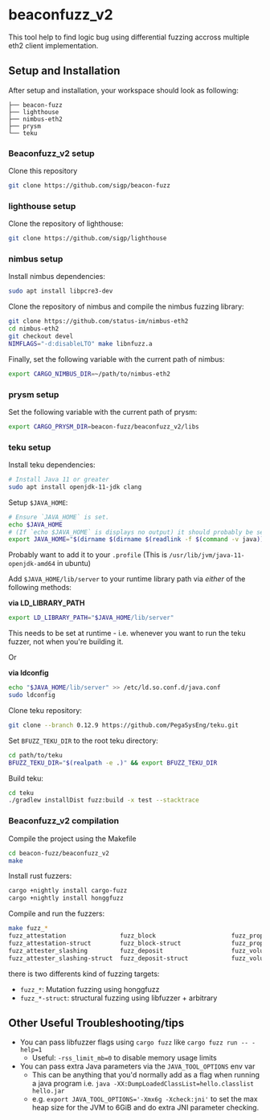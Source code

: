 # beaconfuzz_v2

This tool help to find logic bug using differential fuzzing accross multiple eth2 client implementation.

## Setup and Installation

After setup and installation, your workspace should look as following:
```
├── beacon-fuzz
├── lighthouse
├── nimbus-eth2
├── prysm
└── teku
```

### Beaconfuzz_v2 setup

Clone this repository
``` sh
git clone https://github.com/sigp/beacon-fuzz
```

### lighthouse setup

Clone the repository of lighthouse:
``` sh
git clone https://github.com/sigp/lighthouse
```

### nimbus setup

Install nimbus dependencies:
``` sh
sudo apt install libpcre3-dev
```

Clone the repository of nimbus and compile the nimbus fuzzing library:
``` sh
git clone https://github.com/status-im/nimbus-eth2
cd nimbus-eth2
git checkout devel
NIMFLAGS="-d:disableLTO" make libnfuzz.a
```

Finally, set the following variable with the current path of nimbus:
``` sh
export CARGO_NIMBUS_DIR=~/path/to/nimbus-eth2
```

### prysm setup
<!---
Create a prysm folder:
```
mkdir prysm
cp -r beacon-fuzz/beaconfuzz_v2/libs/pfuzz prysm/
```

Compile the prysm fuzzing library:
```
go get .
go build -o libpfuzz.a -tags=blst_enabled,libfuzzer -buildmode=c-archive pfuzz.go
```
 -->
Set the following variable with the current path of prysm:
``` sh
export CARGO_PRYSM_DIR=beacon-fuzz/beaconfuzz_v2/libs
```

### teku setup

Install teku dependencies:
``` sh
# Install Java 11 or greater
sudo apt install openjdk-11-jdk clang
```

Setup `$JAVA_HOME`:
``` sh
# Ensure `JAVA_HOME` is set.
echo $JAVA_HOME
# (If `echo $JAVA_HOME` is displays no output) it should probably be set to something like:
export JAVA_HOME="$(dirname $(dirname $(readlink -f $(command -v java))))"
```

Probably want to add it to your `.profile`
(This is `/usr/lib/jvm/java-11-openjdk-amd64` in ubuntu)

Add `$JAVA_HOME/lib/server` to your runtime library path via *either* of the following methods:

**via LD_LIBRARY_PATH**

``` sh
export LD_LIBRARY_PATH="$JAVA_HOME/lib/server"
```

This needs to be set at runtime - i.e. whenever you want to run the teku fuzzer, not when you're building it.

Or

**via ldconfig**

``` sh
echo "$JAVA_HOME/lib/server" >> /etc/ld.so.conf.d/java.conf
sudo ldconfig
```

<!--
Also adding this?
$ echo "$JAVA_HOME/lib" >> /etc/ld.so.conf.d/java.conf
-->


Clone teku repository:
``` sh
git clone --branch 0.12.9 https://github.com/PegaSysEng/teku.git
```

Set `BFUZZ_TEKU_DIR` to the root teku directory:
``` sh
cd path/to/teku
BFUZZ_TEKU_DIR="$(realpath -e .)" && export BFUZZ_TEKU_DIR
```

Build teku:
```sh
cd teku
./gradlew installDist fuzz:build -x test --stacktrace
```


### Beaconfuzz_v2 compilation

Compile the project using the Makefile
``` sh
cd beacon-fuzz/beaconfuzz_v2
make
```

Install rust fuzzers:
``` sh
cargo +nightly install cargo-fuzz
cargo +nightly install honggfuzz
```

Compile and run the fuzzers:
``` sh
make fuzz_*
fuzz_attestation               fuzz_block                     fuzz_proposer_slashing
fuzz_attestation-struct        fuzz_block-struct              fuzz_proposer_slashing-struct
fuzz_attester_slashing         fuzz_deposit                   fuzz_voluntary_exit
fuzz_attester_slashing-struct  fuzz_deposit-struct            fuzz_voluntary_exit-struct
```

there is two differents kind of fuzzing targets:
- `fuzz_*`: Mutation fuzzing using honggfuzz
- `fuzz_*-struct`: structural fuzzing using libfuzzer + arbitrary

<!---
RUSTFLAGS='-L /home/scop/Documents/consulting/sigmaprime/prysm/pfuzz/ -L /home/scop/Documents/consulting/sigmaprime/nim-beacon-state/build/ ' make fuzz_block-struct
 -->


## Other Useful Troubleshooting/tips

- You can pass libfuzzer flags using `cargo fuzz` like `cargo fuzz run -- -help=1`
  - Useful: `-rss_limit_mb=0` to disable memory usage limits
- You can pass extra Java parameters via the `JAVA_TOOL_OPTIONS` env var
  - This can be anything that you'd normally add as a flag when running a java program i.e. `java -XX:DumpLoadedClassList=hello.classlist hello.jar`
  - e.g. `export JAVA_TOOL_OPTIONS='-Xmx6g -Xcheck:jni'`
    to set the max heap size for the JVM to 6GiB and do extra JNI parameter checking.
